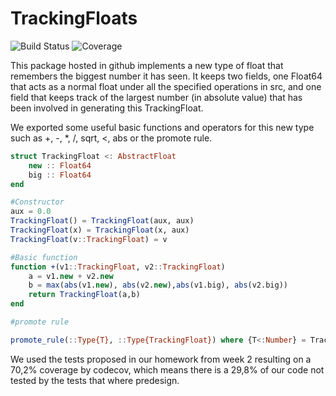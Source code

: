 # TrackingFloats
![Build Status](https://github.com/pantonomia/TrackingFloats.jl/actions/workflows/CI.yml/badge.svg?branch=main)
![Coverage](https://codecov.io/gh/pantonomia/TrackingFloats.jl/branch/main/graph/badge.svg)


This package hosted in github implements a new type of float that remembers the biggest number it has seen. It keeps two fields, one Float64 that acts as a normal float under all the specified operations in src, and one field that keeps track of the largest number (in absolute value) that has been involved in generating this TrackingFloat.

We exported some useful basic functions and operators for this new type such as +, -, *, /, sqrt, <, abs or the promote rule.

```julia
struct TrackingFloat <: AbstractFloat
    new :: Float64
    big :: Float64
end 

#Constructor
aux = 0.0 
TrackingFloat() = TrackingFloat(aux, aux) 
TrackingFloat(x) = TrackingFloat(x, aux)  
TrackingFloat(v::TrackingFloat) = v

```
```julia
#Basic function
function +(v1::TrackingFloat, v2::TrackingFloat)
    a = v1.new + v2.new
    b = max(abs(v1.new), abs(v2.new),abs(v1.big), abs(v2.big))
    return TrackingFloat(a,b)
end
```
```julia
#promote rule

promote_rule(::Type{T}, ::Type{TrackingFloat}) where {T<:Number} = TrackingFloat
```

We used the tests proposed in our homework from week 2 resulting on a 70,2% coverage by codecov, which means there is a 29,8% of our code not tested by the tests that where predesign.
